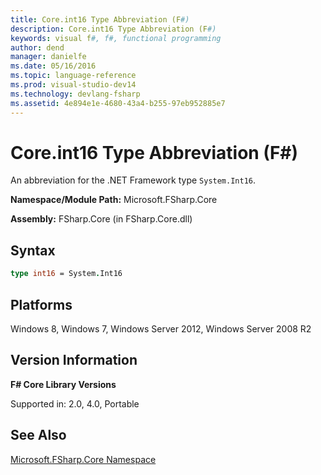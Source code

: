 ```yaml
---
title: Core.int16 Type Abbreviation (F#)
description: Core.int16 Type Abbreviation (F#)
keywords: visual f#, f#, functional programming
author: dend
manager: danielfe
ms.date: 05/16/2016
ms.topic: language-reference
ms.prod: visual-studio-dev14
ms.technology: devlang-fsharp
ms.assetid: 4e894e1e-4680-43a4-b255-97eb952885e7 
---
```


# Core.int16 Type Abbreviation (F#)

An abbreviation for the .NET Framework type `System.Int16`.

**Namespace/Module Path:** Microsoft.FSharp.Core

**Assembly:** FSharp.Core (in FSharp.Core.dll)


## Syntax

```fsharp
type int16 = System.Int16
```

## Platforms
Windows 8, Windows 7, Windows Server 2012, Windows Server 2008 R2


## Version Information
**F# Core Library Versions**

Supported in: 2.0, 4.0, Portable

## See Also
[Microsoft.FSharp.Core Namespace](Microsoft.FSharp.Core-Namespace-%5BFSharp%5D.md)